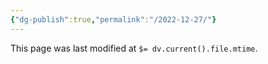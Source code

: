 ```yaml
---
{"dg-publish":true,"permalink":"/2022-12-27/"}
---
```


This page was last modified at `$= dv.current().file.mtime`.